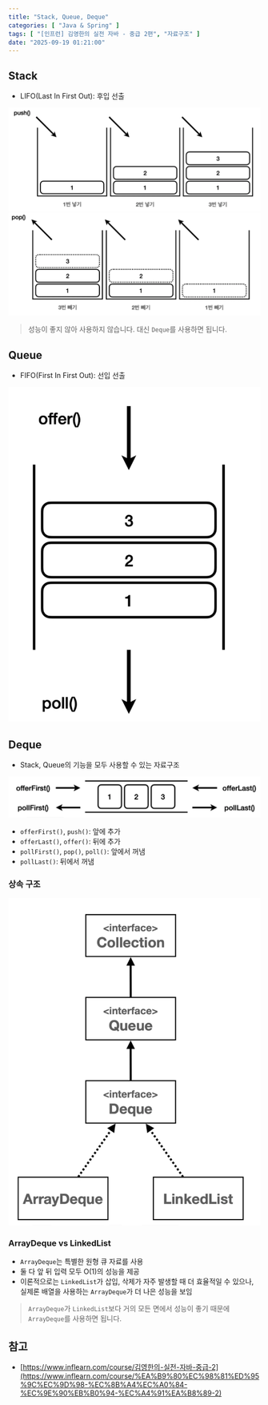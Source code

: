 ```yaml
---
title: "Stack, Queue, Deque"
categories: [ "Java & Spring" ]
tags: [ "[인프런] 김영한의 실전 자바 - 중급 2편", "자료구조" ]
date: "2025-09-19 01:21:00"
---
```


## Stack

- LIFO(Last In First Out): 후입 선출

![](/assets/img/posts/2025/2025-09-19-Stack-Queue-Deque/626614480060708.png)
![](/assets/img/posts/2025/2025-09-19-Stack-Queue-Deque/626621678029583.png)

> 성능이 좋지 않아 사용하지 않습니다. 대신 `Deque`를 사용하면 됩니다.

## Queue

- FIFO(First In First Out): 선입 선출

![](/assets/img/posts/2025/2025-09-19-Stack-Queue-Deque/626636131918250.png)

## Deque

- Stack, Queue의 기능을 모두 사용할 수 있는 자료구조

![](/assets/img/posts/2025/2025-09-19-Stack-Queue-Deque/626648041785291.png)

- `offerFirst()`, `push()`: 앞에 추가
- `offerLast()`, `offer()`: 뒤에 추가
- `pollFirst()`, `pop()`, `poll()`: 앞에서 꺼냄
- `pollLast()`: 뒤에서 꺼냄

### 상속 구조

![](/assets/img/posts/2025/2025-09-19-Stack-Queue-Deque/626655891917708.png)

### ArrayDeque vs LinkedList

- `ArrayDeque`는 특별한 원형 큐 자료를 사용
- 둘 다 앞 뒤 입력 모두 O(1)의 성능을 제공
- 이론적으로는 `LinkedList`가 삽입, 삭제가 자주 발생할 때 더 효율적일 수 있으나, 실제론 배열을 사용하는 `ArrayDeque`가 더 나은 성능을 보임

> `ArrayDeque`가 `LinkedList`보다 거의 모든 면에서 성능이 좋기 때문에 `ArrayDeque`를 사용하면 됩니다.

## 참고

- [https://www.inflearn.com/course/김영한의-실전-자바-중급-2](https://www.inflearn.com/course/%EA%B9%80%EC%98%81%ED%95%9C%EC%9D%98-%EC%8B%A4%EC%A0%84-%EC%9E%90%EB%B0%94-%EC%A4%91%EA%B8%89-2)
